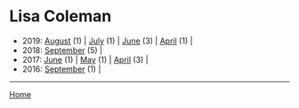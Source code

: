 # Lisa Coleman

  * 2019: 
      [August](./lisa-coleman-2019-08.md) (1) | 
      [July](./lisa-coleman-2019-07.md) (1) | 
      [June](./lisa-coleman-2019-06.md) (3) | 
      [April](./lisa-coleman-2019-04.md) (1) | 
  * 2018: 
      [September](./lisa-coleman-2018-09.md) (5) | 
  * 2017: 
      [June](./lisa-coleman-2017-06.md) (1) | 
      [May](./lisa-coleman-2017-05.md) (1) | 
      [April](./lisa-coleman-2017-04.md) (3) | 
  * 2016: 
      [September](./lisa-coleman-2016-09.md) (1) | 

----

[Home](../)
